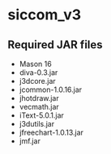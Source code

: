 # siccom_v3
## Required JAR files
- Mason 16
- diva-0.3.jar
- j3dcore.jar   
- jcommon-1.0.16.jar     
- jhotdraw.jar  
- vecmath.jar
- iText-5.0.1.jar  
- j3dutils.jar  
- jfreechart-1.0.13.jar  
- jmf.jar
